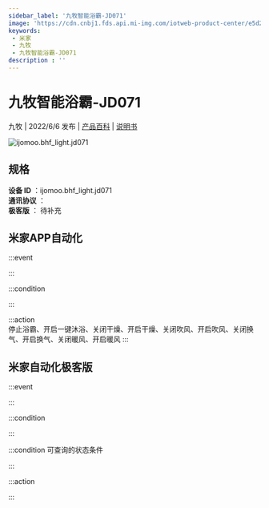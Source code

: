 ```yaml
---
sidebar_label: '九牧智能浴霸-JD071'
image: 'https://cdn.cnbj1.fds.api.mi-img.com/iotweb-product-center/e5d281d328b8e431b57dd5a1b71fc273_1642577428118.png?GalaxyAccessKeyId=AKVGLQWBOVIRQ3XLEW&Expires=9223372036854775807&Signature=1dLSib6q3veO3gSQgcaYoep8leE='
keywords: 
 - 米家
 - 九牧
 - 九牧智能浴霸-JD071
description : ''
---
```

# 九牧智能浴霸-JD071

九牧 | 2022/6/6 发布 | [产品百科](https://home.mi.com/webapp/content/baike/product/index.html?model=ijomoo.bhf_light.jd071/) | [说明书](https://home.mi.com/views/introduction.html?model=ijomoo.bhf_light.jd071&region=cn)

![ijomoo.bhf_light.jd071](https://cdn.cnbj1.fds.api.mi-img.com/iotweb-product-center/e5d281d328b8e431b57dd5a1b71fc273_1642577428118.png?GalaxyAccessKeyId=AKVGLQWBOVIRQ3XLEW&Expires=9223372036854775807&Signature=1dLSib6q3veO3gSQgcaYoep8leE=)

## 规格  
> 
**设备 ID** ：ijomoo.bhf_light.jd071  
**通讯协议** ：  
**极客版**  ： 待补充 


## 米家APP自动化  

:::event  

:::

:::condition  

:::

:::action   
停止浴霸、开启一键沐浴、关闭干燥、开启干燥、关闭吹风、开启吹风、关闭换气、开启换气、关闭暖风、开启暖风
:::

## 米家自动化极客版  

:::event  

:::

:::condition  

:::

:::condition 可查询的状态条件  

:::

:::action  

:::

        
